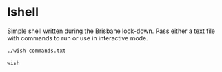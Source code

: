 # lshell

Simple shell written during the Brisbane lock-down. Pass either a text file with commands to run or use in interactive mode.

```Bash
./wish commands.txt
```

```Bash
wish
```
